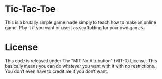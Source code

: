 # Tic-Tac-Toe
This is a brutally simple game made simply to teach how to make an online game. Play it if you want or use it as scaffolding for your own games.

# License
This code is released under The "MIT No Attribution" (MIT-0) License. This basically means you can do whatever you want with it with no restrictions. You don't even have to credit me if you don't want.
